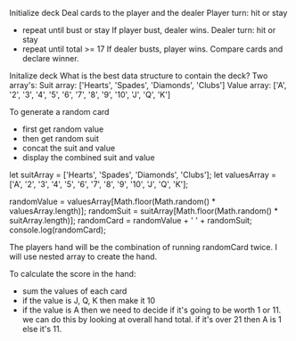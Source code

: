 Initialize deck
Deal cards to the player and the dealer
Player turn: hit or stay
  - repeat until bust or stay
If player bust, dealer wins.
Dealer turn: hit or stay
  - repeat until total >= 17
If dealer busts, player wins.
Compare cards and declare winner.

Initalize deck
What is the best data structure to contain the deck?
Two array's:
Suit array: ['Hearts', 'Spades', 'Diamonds', 'Clubs']
Value array: ['A', '2', '3', '4', '5', '6', '7', '8', '9', '10', 'J', 'Q', 'K']

To generate a random card
- first get random value 
- then get random suit
- concat the suit and value
- display the combined suit and value

let suitArray = ['Hearts', 'Spades', 'Diamonds', 'Clubs'];
let valuesArray = ['A', '2', '3', '4', '5', '6', '7', '8',
                   '9', '10', 'J', 'Q', 'K'];

randomValue = valuesArray[Math.floor(Math.random() 
              * valuesArray.length)];
randomSuit = suitArray[Math.floor(Math.random() 
              * suitArray.length)];
randomCard = randomValue + ' ' + randomSuit;
console.log(randomCard);

The players hand will be the combination of running randomCard twice.
I will use nested array to create the hand.

To calculate the score in the hand:
- sum the values of each card
- if the value is J, Q, K then make it 10
- if the value is A then we need to decide if it's going to be worth 1 or 11.
  we can do this by looking at overall hand total.
  if it's over 21 then A is 1 else it's 11.